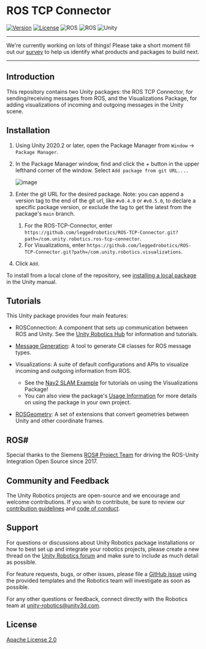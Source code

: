 # ROS TCP Connector

[![Version](https://img.shields.io/github/v/tag/Unity-Technologies/ROS-TCP-Connector)](https://github.com/leggedrobotics/ROS-TCP-Connector/releases)
[![License](https://img.shields.io/badge/license-Apache--2.0-green.svg)](LICENSE.md)
![ROS](https://img.shields.io/badge/ros-melodic,noetic-brightgreen)
![ROS](https://img.shields.io/badge/ros2-foxy,galactic-brightgreen)
![Unity](https://img.shields.io/badge/unity-2020.2+-brightgreen)

---

We're currently working on lots of things! Please take a short moment fill out our [survey](https://unitysoftware.co1.qualtrics.com/jfe/form/SV_0ojVkDVW0nNrHkW) to help us identify what products and packages to build next.

---

## Introduction

This repository contains two Unity packages: the ROS TCP Connector, for sending/receiving messages from ROS, and the Visualizations Package, for adding visualizations of incoming and outgoing messages in the Unity scene.

## Installation
1. Using Unity 2020.2 or later, open the Package Manager from `Window` -> `Package Manager`.
2. In the Package Manager window, find and click the + button in the upper lefthand corner of the window. Select `Add package from git URL....`

    ![image](https://user-images.githubusercontent.com/29758400/110989310-8ea36180-8326-11eb-8318-f67ee200a23d.png)

3. Enter the git URL for the desired package. Note: you can append a version tag to the end of the git url, like `#v0.4.0` or `#v0.5.0`, to declare a specific package version, or exclude the tag to get the latest from the package's `main` branch.
    1. For the ROS-TCP-Connector, enter `https://github.com/leggedrobotics/ROS-TCP-Connector.git?path=/com.unity.robotics.ros-tcp-connector`.
    2. For Visualizations, enter `https://github.com/leggedrobotics/ROS-TCP-Connector.git?path=/com.unity.robotics.visualizations`.
4. Click `Add`.

To install from a local clone of the repository, see [installing a local package](https://docs.unity3d.com/Manual/upm-ui-local.html) in the Unity manual.

## Tutorials
<!-- Scripts used to send [ROS](https://www.ros.org/) messages to an [TCP endpoint](https://github.com/Unity-Technologies/ROS_TCP_Endpoint) running as a ROS node. -->

This Unity package provides four main features:

- ROSConnection: A component that sets up communication between ROS and Unity. See the [Unity Robotics Hub](https://github.com/Unity-Technologies/Unity-Robotics-Hub/blob/main/tutorials/ros_unity_integration/README.md) for information and tutorials.

- [Message Generation](MessageGeneration.md): A tool to generate C# classes for ROS message types.

- Visualizations: A suite of default configurations and APIs to visualize incoming and outgoing information from ROS.
    - See the [Nav2 SLAM Example](https://github.com/Unity-Technologies/Robotics-Nav2-SLAM-Example) for tutorials on using the Visualizations Package!
    - You can also view the package's [Usage Information](com.unity.robotics.visualizations/Documentation~/README.md) for more details on using the package in your own project.

- [ROSGeometry](ROSGeometry.md): A set of extensions that convert geometries between Unity and other coordinate frames.

## ROS#

Special thanks to the Siemens [ROS# Project Team]( https://github.com/siemens/ros-sharp/wiki/Info_Acknowledgements) for driving the ROS-Unity Integration Open Source since 2017.

## Community and Feedback

The Unity Robotics projects are open-source and we encourage and welcome contributions.
If you wish to contribute, be sure to review our [contribution guidelines](CONTRIBUTING.md)
and [code of conduct](CODE_OF_CONDUCT.md).

## Support
For questions or discussions about Unity Robotics package installations or how to best set up and integrate your robotics projects, please create a new thread on the [Unity Robotics forum](https://forum.unity.com/forums/robotics.623/) and make sure to include as much detail as possible.

For feature requests, bugs, or other issues, please file a [GitHub issue](https://github.com/Unity-Technologies/ROS-TCP-Connector/issues) using the provided templates and the Robotics team will investigate as soon as possible.

For any other questions or feedback, connect directly with the
Robotics team at [unity-robotics@unity3d.com](mailto:unity-robotics@unity3d.com).

## License
[Apache License 2.0](LICENSE)